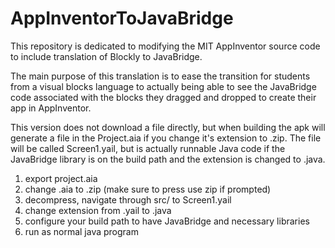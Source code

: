 # AppInventorToJavaBridge
This repository is dedicated to modifying the MIT AppInventor source code to include translation of Blockly to JavaBridge.

The main purpose of this translation is to ease the transition for students from a visual blocks language to actually being able to see the JavaBridge code associated with the blocks they dragged and dropped to create their app in AppInventor.

This version does not download a file directly, but when building the apk will generate a file in the Project.aia if you change it's extension to .zip. The file will be called Screen1.yail, but is actually runnable Java code if the JavaBridge library is on the build path and the extension is changed to .java. 

1) export project.aia
2) change .aia to .zip (make sure to press use zip if prompted)
3) decompress, navigate through src/ to Screen1.yail
4) change extension from .yail to .java
5) configure your build path to have JavaBridge and necessary libraries
6) run as normal java program
